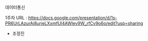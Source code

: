 데이터통신

1주차 URL : https://docs.google.com/presentation/d/1s-PR6UrLAzurAj8urjeLXxmfUl4AWlev9W_rfCv9o6o/edit?usp=sharing

+ 조정진